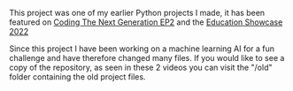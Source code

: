 This project was one of my earlier Python projects I made, it has been featured on [Coding The Next Generation EP2](https://www.youtube.com/watch?v=qGz8FDZ7DYo) and the [Education Showcase 2022](https://www.youtube.com/watch?v=j_iM-l7aQlw&t=2753s)

Since this project I have been working on a machine learning AI for a fun challenge and have therefore changed many files. If you would like to see a copy of the repository, as seen in these 2 videos you can visit the "/old" folder containing the old project files.
